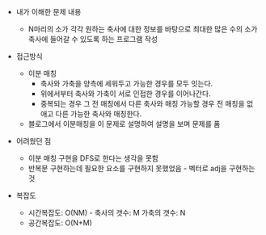 - 내가 이해한 문제 내용
	- N마리의 소가 각각 원하는 축사에 대한 정보를 바탕으로 최대한 많은 수의 소가 축사에 들어갈 수 있도록 하는 프로그램 작성

- 접근방식
	- 이분 매칭 
		- 축사와 가축을 양측에 세워두고 가능한 경우를 모두 잇는다.
		- 위에서부터 축사와 가축이 서로 인접한 경우를 이어나간다.
		- 중복되는 경우 그 전 매칭에서 다른 축사와 매칭 가능할 경우 전 매칭을 없애고 다른 가능한 축사와 매칭한다.
	- 블로그에서 이분매칭을 이 문제로 설명하여 설명을 보며 문제를 품

- 어려웠던 점
	- 이분 매칭 구현을 DFS로 한다는 생각을 못함
	- 반복문 구현하는데 필요한 요소를 구현하지 못했었음 - 벡터로 adj을 구현하는 것

- 복잡도
	- 시간복잡도: O(NM) - 축사의 갯수: M 가축의 갯수: N
	- 공간복잡도: O(N+M)
